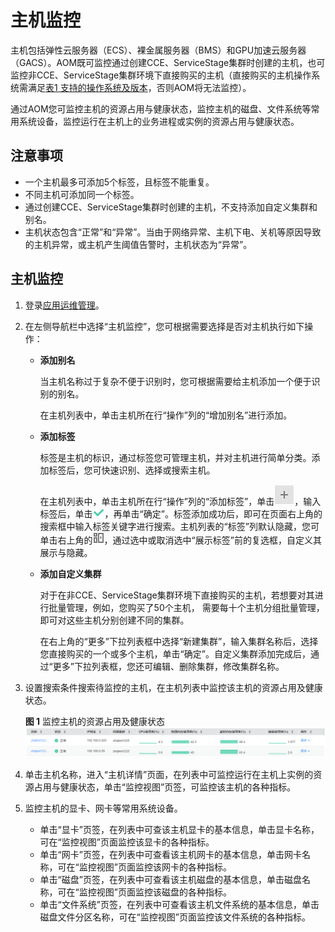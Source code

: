 # 主机监控<a name="ZH-CN_TOPIC_0127235810"></a>

主机包括弹性云服务器（ECS）、裸金属服务器（BMS）和GPU加速云服务器（GACS）。AOM既可监控通过创建CCE、ServiceStage集群时创建的主机，也可监控非CCE、ServiceStage集群环境下直接购买的主机（直接购买的主机操作系统需满足[表1 支持的操作系统及版本](https://support.huaweicloud.com/productdesc-apm/apm_06_0007.html)，否则AOM将无法监控）。

通过AOM您可监控主机的资源占用与健康状态，监控主机的磁盘、文件系统等常用系统设备，监控运行在主机上的业务进程或实例的资源占用与健康状态。

## 注意事项<a name="section36211948143011"></a>

-   一个主机最多可添加5个标签，且标签不能重复。
-   不同主机可添加同一个标签。
-   通过创建CCE、ServiceStage集群时创建的主机，不支持添加自定义集群和别名。
-   主机状态包含“正常”和“异常”。当由于网络异常、主机下电、关机等原因导致的主机异常，或主机产生阈值告警时，主机状态为“异常”。

## 主机监控<a name="section4984135633115"></a>

1.  登录[应用运维管理](https://console.huaweicloud.com/aom/#/aom/ams/summary)。
2.  在左侧导航栏中选择“主机监控”，您可根据需要选择是否对主机执行如下操作：
    -   **添加别名**

        当主机名称过于复杂不便于识别时，您可根据需要给主机添加一个便于识别的别名。

        在主机列表中，单击主机所在行“操作”列的“增加别名”进行添加。

    -   **添加标签**

        标签是主机的标识，通过标签您可管理主机，并对主机进行简单分类。添加标签后，您可快速识别、选择或搜索主机。

        在主机列表中，单击主机所在行“操作”列的“添加标签”，单击![](figures/icon-plus-sign.png)，输入标签后，单击![](figures/icon-hook.png)，再单击“确定”。标签添加成功后，即可在页面右上角的搜索框中输入标签关键字进行搜索。主机列表的“标签”列默认隐藏，您可单击右上角的![](figures/icon-custom-display.png)，通过选中或取消选中“展示标签”前的复选框，自定义其展示与隐藏。

    -   **添加自定义集群**

        对于在非CCE、ServiceStage集群环境下直接购买的主机，若想要对其进行批量管理，例如，您购买了50个主机， 需要每十个主机分组批量管理，即可对这些主机分别创建不同的集群。

        在右上角的“更多”下拉列表框中选择“新建集群”，输入集群名称后，选择您直接购买的一个或多个主机，单击“确定”。自定义集群添加完成后，通过“更多”下拉列表框，您还可编辑、删除集群，修改集群名称。


3.  设置搜索条件搜索待监控的主机，在主机列表中监控该主机的资源占用及健康状态。

    **图 1**  监控主机的资源占用及健康状态<a name="fig98599814813"></a>  
    ![](figures/监控主机的资源占用及健康状态.png "监控主机的资源占用及健康状态")

4.  单击主机名称，进入“主机详情”页面，在列表中可监控运行在主机上实例的资源占用与健康状态，单击“监控视图”页签，可监控该主机的各种指标。
5.  监控主机的显卡、网卡等常用系统设备。
    -   单击“显卡”页签，在列表中可查该主机显卡的基本信息，单击显卡名称，可在“监控视图”页面监控该显卡的各种指标。
    -   单击“网卡”页签，在列表中可查看该主机网卡的基本信息，单击网卡名称，可在“监控视图”页面监控该网卡的各种指标。
    -   单击“磁盘”页签，在列表中可查看该主机磁盘的基本信息，单击磁盘名称，可在“监控视图”页面监控该磁盘的各种指标。
    -   单击“文件系统”页签，在列表中可查看该主机文件系统的基本信息，单击磁盘文件分区名称，可在“监控视图”页面监控该文件系统的各种指标。


